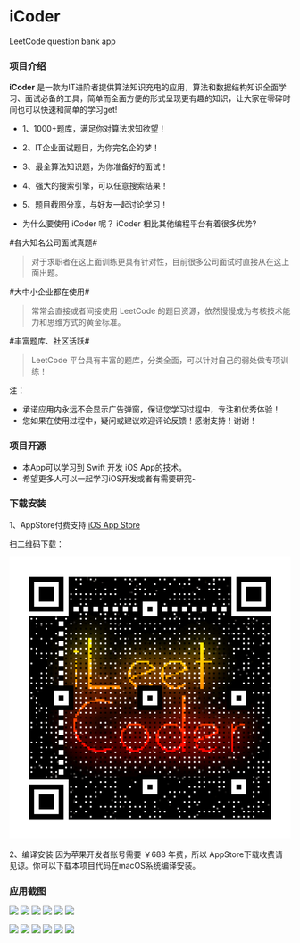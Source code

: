 # iCoder
LeetCode question bank  app

### 项目介绍
**iCoder** 是一款为IT进阶者提供算法知识充电的应用，算法和数据结构知识全面学习、面试必备的工具，简单而全面方便的形式呈现更有趣的知识，让大家在零碎时间也可以快速和简单的学习get! 

- 1、1000+题库，满足你对算法求知欲望！
- 2、IT企业面试题目，为你完名企的梦！
- 3、最全算法知识题，为你准备好的面试！
- 4、强大的搜索引擎，可以任意搜索结果！
- 5、题目截图分享，与好友一起讨论学习！


- 为什么要使用 iCoder 呢？
iCoder 相比其他编程平台有着很多优势?

#各大知名公司面试真题# 
>  对于求职者在这上面训练更具有针对性，目前很多公司面试时直接从在这上面出题。

#大中小企业都在使用# 
>  常常会直接或者间接使用 LeetCode 的题目资源，依然慢慢成为考核技术能力和思维方式的黄金标准。

#丰富题库、社区活跃# 
>  LeetCode 平台具有丰富的题库，分类全面，可以针对自己的弱处做专项训练！



注：
- 承诺应用内永远不会显示广告弹窗，保证您学习过程中，专注和优秀体验！
- 您如果在使用过程中，疑问或建议欢迎评论反馈！感谢支持！谢谢！



### 项目开源
- 本App可以学习到 Swift 开发 iOS App的技术。
- 希望更多人可以一起学习iOS开发或者有需要研究~


### 下载安装
1、AppStore付费支持
[iOS App Store](https://itunes.apple.com/cn/app/iCoder/id1458259471?l=zh&ls=1&mt=8)

扫二维码下载：

![](screenshot/iCoder-qrcode.png)

2、编译安装
因为苹果开发者账号需要 ￥688 年费，所以 AppStore下载收费请见谅。你可以下载本项目代码在macOS系统编译安装。


### 应用截图
![](screenshot/01.png)
![](screenshot/02.png)
![](screenshot/03.png)
![](screenshot/04.png)
![](screenshot/05.png)
![](screenshot/06.png)

![](screenshot/en-01.png)
![](screenshot/en-02.png)
![](screenshot/en-03.png)
![](screenshot/en-04.png)
![](screenshot/en-05.png)
![](screenshot/en-06.png)
